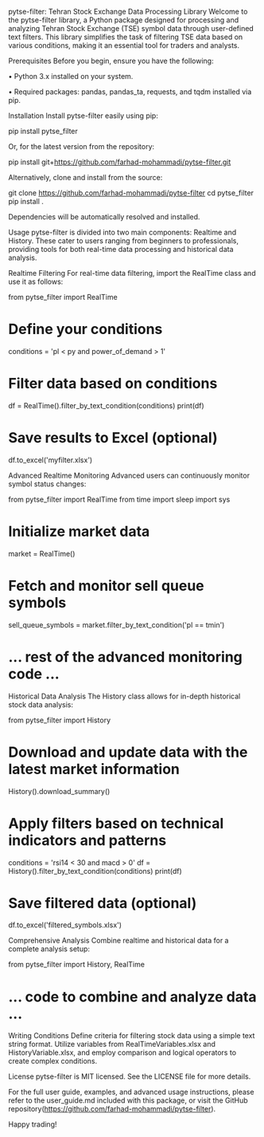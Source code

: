 pytse-filter: Tehran Stock Exchange Data Processing Library
Welcome to the pytse-filter library, a Python package designed for processing and analyzing Tehran Stock Exchange (TSE) symbol data through user-defined text filters. This library simplifies the task of filtering TSE data based on various conditions, making it an essential tool for traders and analysts.

Prerequisites
Before you begin, ensure you have the following:

•  Python 3.x installed on your system.

•  Required packages: pandas, pandas_ta, requests, and tqdm installed via pip.

Installation
Install pytse-filter easily using pip:

pip install pytse_filter

Or, for the latest version from the repository:

pip install git+https://github.com/farhad-mohammadi/pytse-filter.git

Alternatively, clone and install from the source:

git clone https://github.com/farhad-mohammadi/pytse-filter
cd pytse_filter
pip install .

Dependencies will be automatically resolved and installed.

Usage
pytse-filter is divided into two main components: Realtime and History. These cater to users ranging from beginners to professionals, providing tools for both real-time data processing and historical data analysis.

Realtime Filtering
For real-time data filtering, import the RealTime class and use it as follows:

from pytse_filter import RealTime

# Define your conditions
conditions = 'pl < py and power_of_demand > 1'

# Filter data based on conditions
df = RealTime().filter_by_text_condition(conditions)
print(df)

# Save results to Excel (optional)
df.to_excel('myfilter.xlsx')

Advanced Realtime Monitoring
Advanced users can continuously monitor symbol status changes:

from pytse_filter import RealTime
from time import sleep
import sys

# Initialize market data
market = RealTime()

# Fetch and monitor sell queue symbols
sell_queue_symbols = market.filter_by_text_condition('pl == tmin')
# ... rest of the advanced monitoring code ...

Historical Data Analysis
The History class allows for in-depth historical stock data analysis:

from pytse_filter import History

# Download and update data with the latest market information
History().download_summary()

# Apply filters based on technical indicators and patterns
conditions = 'rsi14 < 30 and macd > 0'
df = History().filter_by_text_condition(conditions)
print(df)

# Save filtered data (optional)
df.to_excel('filtered_symbols.xlsx')

Comprehensive Analysis
Combine realtime and historical data for a complete analysis setup:

from pytse_filter import History, RealTime
# ... code to combine and analyze data ...

Writing Conditions
Define criteria for filtering stock data using a simple text string format. Utilize variables from RealTimeVariables.xlsx and HistoryVariable.xlsx, and employ comparison and logical operators to create complex conditions.

License
pytse-filter is MIT licensed. See the LICENSE file for more details.

For the full user guide, examples, and advanced usage instructions, please refer to the user_guide.md included with this package, or visit the GitHub repository(https://github.com/farhad-mohammadi/pytse-filter).

Happy trading!